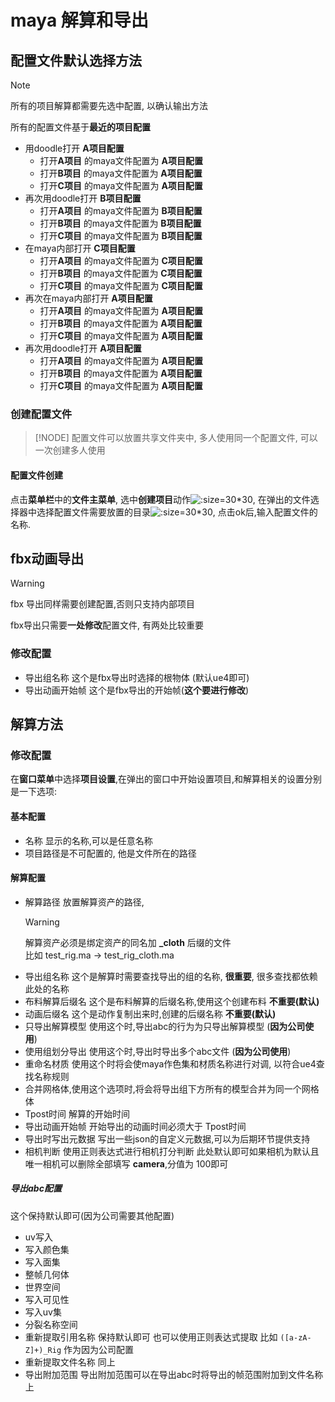 # maya 解算和导出

## 配置文件默认选择方法

> [!NOTE]
> 所有的项目解算都需要先选中配置, 以确认输出方法

所有的配置文件基于**最近的项目配置**

- 用doodle打开 **A项目配置**
    - 打开**A项目** 的maya文件配置为 **A项目配置**
    - 打开**B项目** 的maya文件配置为 **A项目配置**
    - 打开**C项目** 的maya文件配置为 **A项目配置**
- 再次用doodle打开 **B项目配置**
    - 打开**A项目** 的maya文件配置为 **B项目配置**
    - 打开**B项目** 的maya文件配置为 **B项目配置**
    - 打开**C项目** 的maya文件配置为 **B项目配置**
- 在maya内部打开 **C项目配置**
    - 打开**A项目** 的maya文件配置为 **C项目配置**
    - 打开**B项目** 的maya文件配置为 **C项目配置**
    - 打开**C项目** 的maya文件配置为 **C项目配置**
- 再次在maya内部打开 **A项目配置**
    - 打开**A项目** 的maya文件配置为 **A项目配置**
    - 打开**B项目** 的maya文件配置为 **A项目配置**
    - 打开**C项目** 的maya文件配置为 **A项目配置**
- 再次用doodle打开 **A项目配置**
    - 打开**A项目** 的maya文件配置为 **A项目配置**
    - 打开**B项目** 的maya文件配置为 **A项目配置**
    - 打开**C项目** 的maya文件配置为 **A项目配置**

### 创建配置文件

> [!NODE]
> 配置文件可以放置共享文件夹中, 多人使用同一个配置文件, 可以一次创建多人使用

#### 配置文件创建

点击**菜单栏**中的**文件主菜单**, 选中**创建项目**动作![](image_/img.png  ':size=30*30'),
在弹出的文件选择器中选择配置文件需要放置的目录![](image_/img_1.png  ':size=30*30'),
点击ok后,输入配置文件的名称.

## fbx动画导出

> [!WARNING]
> fbx 导出同样需要创建配置,否则只支持内部项目

fbx导出只需要**一处修改**配置文件, 有两处比较重要

### 修改配置

- 导出组名称 这个是fbx导出时选择的根物体 (默认ue4即可)
- 导出动画开始帧 这个是fbx导出的开始帧(**这个要进行修改**)

## 解算方法

### 修改配置

在**窗口菜单**中选择**项目设置**,在弹出的窗口中开始设置项目,和解算相关的设置分别是一下选项:

#### 基本配置

- 名称 显示的名称,可以是任意名称
- 项目路径是不可配置的, 他是文件所在的路径

#### 解算配置

- 解算路径 放置解算资产的路径,
  > [!WARNING]
  > 解算资产必须是绑定资产的同名加 **_cloth** 后缀的文件  
  > 比如 test_rig.ma -> test_rig_cloth.ma
- 导出组名称 这个是解算时需要查找导出的组的名称, **很重要**, 很多查找都依赖此处的名称
- 布料解算后缀名 这个是布料解算的后缀名称,使用这个创建布料 **不重要(默认)**
- 动画后缀名 这个是动作复制出来时,创建的后缀名称 **不重要(默认)**
- 只导出解算模型 使用这个时,导出abc的行为为只导出解算模型 (**因为公司使用**)
- 使用组划分导出 使用这个时,导出时导出多个abc文件 (**因为公司使用**)
- 重命名材质 使用这个时将会使maya作色集和材质名称进行对调, 以符合ue4查找名称规则
- 合并网格体,使用这个选项时,将会将导出组下方所有的模型合并为同一个网格体
- Tpost时间 解算的开始时间
- 导出动画开始帧 开始导出的动画时间必须大于 Tpost时间
- 导出时写出元数据 写出一些json的自定义元数据,可以为后期环节提供支持
- 相机判断 使用正则表达式进行相机打分判断 此处默认即可如果相机为默认且唯一相机可以删除全部填写 **camera**,分值为 100即可

##### 导出abc配置

这个保持默认即可(因为公司需要其他配置)

- uv写入
- 写入颜色集
- 写入面集
- 整帧几何体
- 世界空间
- 写入可见性
- 写入uv集
- 分裂名称空间
- 重新提取引用名称 保持默认即可 也可以使用正则表达式提取 比如 `([a-zA-Z]+)_Rig` 作为因为公司配置
- 重新提取文件名称 同上
- 导出附加范围 导出附加范围可以在导出abc时将导出的帧范围附加到文件名称上

